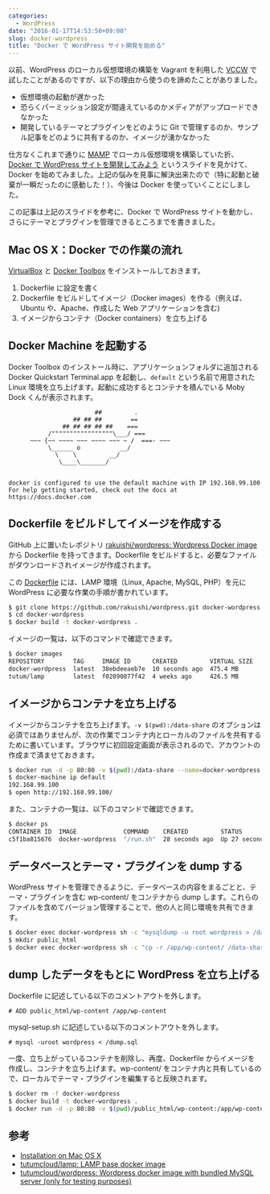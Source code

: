 ```yaml
---
categories:
  - WordPress
date: "2016-01-17T14:53:50+09:00"
slug: docker-wordpress
title: "Docker で WordPress サイト開発を始める"
---
```


以前、WordPress のローカル仮想環境の構築を Vagrant を利用した [VCCW](http://vccw.cc/) で試したことがあるのですが、以下の理由から使うのを諦めたことがありました。

- 仮想環境の起動が遅かった
- 恐らくパーミッション設定が間違えているのかメディアがアップロードできなかった
- 開発しているテーマとプラグインをどのように Git で管理するのか、サンプル記事をどのように共有するのか、イメージが湧かなかった

仕方なくこれまで通りに [MAMP](https://www.mamp.info/en/) でローカル仮想環境を構築していた折、[Docker で WordPress サイトを開発してみよう](http://www.slideshare.net/mookjp/dockerword-press) というスライドを見かけて、Docker を始めてみました。上記の悩みを見事に解決出来たので（特に起動と破棄が一瞬だったのに感動した！）、今後は Docker を使っていくことにしました。

この記事は上記のスライドを参考に、Docker で WordPress サイトを動かし、さらにテーマとプラグインを管理できるところまでを書きました。

## Mac OS X：Docker での作業の流れ

[VirtualBox](https://www.virtualbox.org/) と [Docker Toolbox](https://www.docker.com/docker-toolbox) をインストールしておきます。

1. Dockerfile に設定を書く
1. Dockerfile をビルドしてイメージ（Docker images）を作る（例えば、 Ubuntu や、Apache、作成した Web アプリケーションを含む)
1. イメージからコンテナ（Docker containers）を立ち上げる

## Docker Machine を起動する

Docker Toolbox のインストール時に、アプリケーションフォルダに追加される Docker Quickstart Terminal.app を起動し、`default` という名前で用意された Linux 環境を立ち上げます。起動に成功するとコンテナを積んでいる Moby Dock くんが表示されます。

```
                        ##         .
                  ## ## ##        ==
               ## ## ## ## ##    ===
           /"""""""""""""""""\___/ ===
      ~~~ {~~ ~~~~ ~~~ ~~~~ ~~~ ~ /  ===- ~~~
           \______ o           __/
             \    \         __/
              \____\_______/


docker is configured to use the default machine with IP 192.168.99.100
For help getting started, check out the docs at https://docs.docker.com
```

## Dockerfile をビルドしてイメージを作成する

GitHub 上に置いたレポジトリ [rakuishi/wordpress: Wordpress Docker image](https://github.com/rakuishi/wordpress) から Dockerfile を持ってきます。Dockerfile をビルドすると、必要なファイルがダウンロードされイメージが作成されます。

この [Dockerfile](https://github.com/rakuishi/wordpress/blob/master/Dockerfile) には、LAMP 環境（Linux, Apache, MySQL, PHP）を元に WordPress に必要な作業の手順が書かれています。

```bash
$ git clone https://github.com/rakuishi/wordpress.git docker-wordpress
$ cd docker-wordpress
$ docker build -t docker-wordpress .
```

イメージの一覧は、以下のコマンドで確認できます。

```bash
$ docker images
REPOSITORY        TAG     IMAGE ID      CREATED         VIRTUAL SIZE
docker-wordpress  latest  38ebdeeaeb7e  10 seconds ago  475.4 MB
tutum/lamp        latest  f02090877f42  4 weeks ago     426.5 MB
```

## イメージからコンテナを立ち上げる

イメージからコンテナを立ち上げます。`-v $(pwd):/data-share` のオプションは必須ではありませんが、次の作業でコンテナ内とローカルのファイルを共有するために書いています。ブラウザに初回設定画面が表示されるので、アカウントの作成まで済ませておきます。

```bash
$ docker run -d -p 80:80 -v $(pwd):/data-share --name=docker-wordpress docker-wordpress
$ docker-machine ip default
192.168.99.100
$ open http://192.168.99.100/
```

また、コンテナの一覧は、以下のコマンドで確認できます。

```bash
$ docker ps
CONTAINER ID  IMAGE             COMMAND    CREATED         STATUS         PORTS                         NAMES
c5f1ba815676  docker-wordpress  "/run.sh"  28 seconds ago  Up 27 seconds  0.0.0.0:80->80/tcp, 3306/tcp  docker-wordpress
```

## データベースとテーマ・プラグインを dump する

WordPress サイトを管理できるように、データベースの内容をまるごとと、テーマ・プラグインを含む wp-content/ をコンテナから dump します。これらのファイルを含めてバージョン管理することで、他の人と同じ環境を共有できます。

```bash
$ docker exec docker-wordpress sh -c "mysqldump -u root wordpress > /data-share/dump.sql"
$ mkdir public_html
$ docker exec docker-wordpress sh -c "cp -r /app/wp-content/ /data-share/public_html/"
```

## dump したデータをもとに WordPress を立ち上げる

Dockerfile に記述している以下のコメントアウトを外します。

```
# ADD public_html/wp-content /app/wp-content
```

mysql-setup.sh に記述している以下のコメントアウトを外します。

```
# mysql -uroot wordpress < /dump.sql
```

一度、立ち上がっているコンテナを削除し、再度、Dockerfile からイメージを作成し、コンテナを立ち上げます。wp-content/ をコンテナ内と共有しているので、ローカルでテーマ・プラグインを編集すると反映されます。

```bash
$ docker rm -f docker-wordpress
$ docker build -t docker-wordpress .
$ docker run -d -p 80:80 -v $(pwd)/public_html/wp-content:/app/wp-content/ -v $(pwd)/dump.sql:/dump.sql --name=docker-wordpress docker-wordpress
```

## 参考

- [Installation on Mac OS X](https://docs.docker.com/engine/installation/mac/)
- [tutumcloud/lamp: LAMP base docker image](https://github.com/tutumcloud/lamp)
- [tutumcloud/wordpress: Wordpress docker image with bundled MySQL server (only for testing purposes)](https://github.com/tutumcloud/wordpress)
